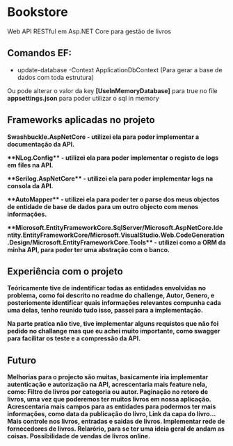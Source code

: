 # Bookstore
Web API RESTful em Asp.NET Core para gestão de livros


## Comandos EF:
* update-database -Context ApplicationDbContext (Para gerar a base de dados com toda estrutura)

Ou pode alterar o valor da key **[UseInMemoryDatabase]** para true no file  **appsettings.json**
para poder utilizar o sql in memory

## Frameworks aplicadas no projeto


<p><b>Swashbuckle.AspNetCore<b> - utilizei ela para poder implementar a documentação da API.</p>
<p>**NLog.Config** - utilizei ela para poder implementar o registo de logs em files na API.</p>
<p>**Serilog.AspNetCore** - utilizei ela para poder implementar logs na consola da API.</p>
<p>**AutoMapper** - utilizei ela para poder ter o parse dos meus objectos de entidade de base de dados para um outro objecto com menos informações.</p>
<p> **Microsoft.EntityFrameworkCore.SqlServer/Microsoft.AspNetCore.Identity.EntityFrameworkCore/Microsoft.VisualStudio.Web.CodeGeneration.Design/Microsoft.EntityFrameworkCore.Tools** - utilizei como a ORM da minha API, para poder ter uma abstração com o banco.</p>




## Experiência com o projeto 
   <p>Teóricamente tive de indentificar todas as entidades envolvidas no problema, como foi descrito no readme do challenge, Autor, Genero, e posteriomente identificar quais informações relevantes compunha cada uma delas, tenho reunido tudo isso, passei para a implementação.</p>
   <p>Na parte pratica não tive, tive implementar alguns requistos que não foi pedido no challange mas que eu achei muito importante, como swagger para facilitar os teste e a compressão da API.</p>

## Futuro

Melhorias para o projecto são muitas, basicamente iria implementar autenticação e autorização na API, acrescentaria mais feature nela, como:
**Filtro de livros por categoria ou autor.**
**Paginação no retoro de livros, uma vez que poderemos ter muitos livros em nossa aplicação.**
**Acrescentaria mais campos para as entidades para podermos ter mais informações, como data da publicação do livro, Link da capa do livro...**
**Mais controle nos livros,  entradas e saidas de livros.**
**Implementar rede de fornecedores de livros.**
**Relarório, para se ter uma ideia geral de andam as coisas.**
**Possibilidade de vendas de livros online.**



